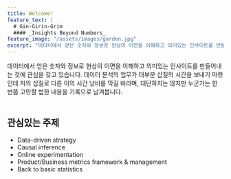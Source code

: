 ```yaml
---
title: Welcome!
feature_text: |
  # Gin-Girin-Grim
  #### _Insights Beyond Numbers_
feature_image: "/assets/images/garden.jpg"
excerpt: "데이터에서 얻은 숫자와 정보로 현상의 이면을 이해하고 의미있는 인사이트를 만들어내는 것에 관심을 갖고 있습니다. 데이터 분석의 업무가 대부분 삽질의 시간을 보내기 마련인데 저의 삽질로 다른 이의 시간 낭비를 막길 바라며, 대단하지는 않지만 누군가는 한 번쯤 고민할 법한 내용을 기록으로 남겨봅니다."
---
```


데이터에서 얻은 숫자와 정보로 현상의 이면을 이해하고 의미있는 인사이트를 만들어내는 것에 관심을 갖고 있습니다. 데이터 분석의 업무가 대부분 삽질의 시간을 보내기 마련인데 저의 삽질로 다른 이의 시간 낭비를 막길 바라며, 대단하지는 않지만 누군가는 한 번쯤 고민할 법한 내용을 기록으로 남겨봅니다.  
<br />


## 관심있는 주제

- Data-driven strategy
- Causal inference
- Online experimentation
- Product/Business metrics framework & management
- Back to basic statistics
<br />
<br />